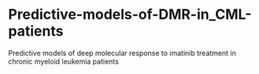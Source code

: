 # Predictive-models-of-DMR-in_CML-patients
Predictive models of deep molecular response to imatinib treatment in chronic myeloid leukemia patients
